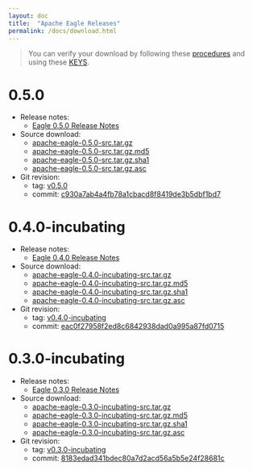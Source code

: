 ```yaml
---
layout: doc
title:  "Apache Eagle Releases" 
permalink: /docs/download.html
---
```


> You can verify your download by following these [procedures](https://www.apache.org/info/verification.html) and using these [KEYS](https://dist.apache.org/repos/dist/release/eagle/KEYS).

# 0.5.0
* Release notes:
	* [Eagle 0.5.0 Release Notes](https://git-wip-us.apache.org/repos/asf?p=eagle.git;a=blob_plain;f=CHANGELOG.txt;hb=refs/tags/v0.5.0)
* Source download:
	* [apache-eagle-0.5.0-src.tar.gz](http://www.apache.org/dyn/closer.cgi?path=eagle/apache-eagle-0.5.0/apache-eagle-0.5.0-src.tar.gz)
	* [apache-eagle-0.5.0-src.tar.gz.md5](https://dist.apache.org/repos/dist/release/eagle/apache-eagle-0.5.0/apache-eagle-0.5.0-src.tar.gz.md5)
	* [apache-eagle-0.5.0-src.tar.gz.sha1](https://dist.apache.org/repos/dist/release/eagle/apache-eagle-0.5.0/apache-eagle-0.5.0-src.tar.gz.sha1)
	* [apache-eagle-0.5.0-src.tar.gz.asc](https://dist.apache.org/repos/dist/release/eagle/apache-eagle-0.5.0/apache-eagle-0.5.0-src.tar.gz.asc)
* Git revision: 
	* tag: [v0.5.0](https://git-wip-us.apache.org/repos/asf?p=eagle.git;a=commit;h=refs/tags/v0.5.0)
	* commit: [c930a7ab4a4fb78a1cbacd8f8419de3b5dbf1bd7](https://git-wip-us.apache.org/repos/asf?p=eagle.git;a=commit;h=c930a7ab4a4fb78a1cbacd8f8419de3b5dbf1bd7)

# 0.4.0-incubating
* Release notes: 
	* [Eagle 0.4.0 Release Notes](https://git-wip-us.apache.org/repos/asf?p=eagle.git;a=blob_plain;f=CHANGELOG.txt;hb=refs/tags/v0.4.0-incubating)
* Source download: 
	* [apache-eagle-0.4.0-incubating-src.tar.gz](http://www.apache.org/dyn/closer.cgi?path=/eagle/apache-eagle-0.4.0-incubating)
	* [apache-eagle-0.4.0-incubating-src.tar.gz.md5](https://dist.apache.org/repos/dist/release/eagle/apache-eagle-0.4.0-incubating/apache-eagle-0.4.0-incubating-src.tar.gz.md5)
	* [apache-eagle-0.4.0-incubating-src.tar.gz.sha1](https://dist.apache.org/repos/dist/release/eagle/apache-eagle-0.4.0-incubating/apache-eagle-0.4.0-incubating-src.tar.gz.sha1)
	* [apache-eagle-0.4.0-incubating-src.tar.gz.asc](https://dist.apache.org/repos/dist/release/eagle/apache-eagle-0.4.0-incubating/apache-eagle-0.4.0-incubating-src.tar.gz.asc)
* Git revision: 
	* tag: [v0.4.0-incubating](https://git-wip-us.apache.org/repos/asf?p=eagle.git;a=commit;h=refs/tags/v0.4.0-incubating)
	* commit: [eac0f27958f2ed8c6842938dad0a995a87fd0715](https://git-wip-us.apache.org/repos/asf?p=eagle.git;a=commit;h=eac0f27958f2ed8c6842938dad0a995a87fd0715)

# 0.3.0-incubating

* Release notes: 
	* [Eagle 0.3.0 Release Notes](https://git-wip-us.apache.org/repos/asf?p=eagle.git;a=blob_plain;f=CHANGELOG.txt;hb=refs/heads/branch-0.3)
* Source download: 
	* [apache-eagle-0.3.0-incubating-src.tar.gz](http://www.apache.org/dyn/closer.cgi?path=/eagle/apache-eagle-0.3.0-incubating)
	* [apache-eagle-0.3.0-incubating-src.tar.gz.md5](https://dist.apache.org/repos/dist/release/eagle/apache-eagle-0.3.0-incubating/apache-eagle-0.3.0-incubating-src.tar.gz.md5)
	* [apache-eagle-0.3.0-incubating-src.tar.gz.sha1](https://dist.apache.org/repos/dist/release/eagle/apache-eagle-0.3.0-incubating/apache-eagle-0.3.0-incubating-src.tar.gz.sha1)
	* [apache-eagle-0.3.0-incubating-src.tar.gz.asc](https://dist.apache.org/repos/dist/release/eagle/apache-eagle-0.3.0-incubating/apache-eagle-0.3.0-incubating-src.tar.gz.asc)
* Git revision: 
	* tag: [v0.3.0-incubating](https://git-wip-us.apache.org/repos/asf?p=eagle.git;a=commit;h=refs/tags/v0.3.0-incubating)
	* commit: [8183edad341bdec80a7d2acd56a5b5e24f28681c](https://git-wip-us.apache.org/repos/asf?p=eagle.git;a=commit;h=8183edad341bdec80a7d2acd56a5b5e24f28681c)
